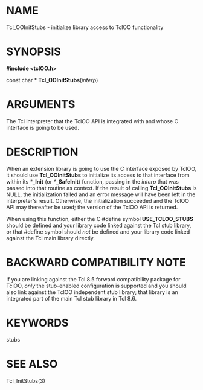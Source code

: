 # NAME

Tcl_OOInitStubs - initialize library access to TclOO functionality

# SYNOPSIS

**#include \<tclOO.h\>**

const char \* **Tcl_OOInitStubs**(*interp*)

# ARGUMENTS

The Tcl interpreter that the TclOO API is integrated with and whose C
interface is going to be used.

# DESCRIPTION

When an extension library is going to use the C interface exposed by
TclOO, it should use **Tcl_OOInitStubs** to initialize its access to
that interface from within its *\****\_Init** (or *\****\_SafeInit**)
function, passing in the *interp* that was passed into that routine as
context. If the result of calling **Tcl_OOInitStubs** is NULL, the
initialization failed and an error message will have been left in the
interpreter\'s result. Otherwise, the initialization succeeded and the
TclOO API may thereafter be used; the version of the TclOO API is
returned.

When using this function, either the C #define symbol
**USE_TCLOO_STUBS** should be defined and your library code linked
against the Tcl stub library, or that #define symbol should *not* be
defined and your library code linked against the Tcl main library
directly.

# BACKWARD COMPATIBILITY NOTE

If you are linking against the Tcl 8.5 forward compatibility package for
TclOO, *only* the stub-enabled configuration is supported and you should
also link against the TclOO independent stub library; that library is an
integrated part of the main Tcl stub library in Tcl 8.6.

# KEYWORDS

stubs

# SEE ALSO

Tcl_InitStubs(3)

<!---
Copyright (c) 2012 Donal K. Fellow
-->

